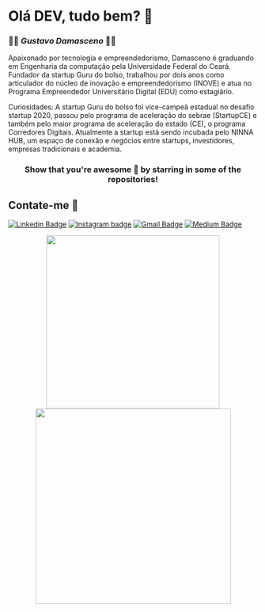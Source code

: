 <h1> Olá DEV, tudo bem? 🖖 </h1>

### 👨‍🎓 **_Gustavo Damasceno_** 👨‍🎓

Apaixonado por tecnologia e empreendedorismo, Damasceno é graduando em Engenharia da computação pela Universidade Federal do Ceará. Fundador da startup Guru do bolso, trabalhou por dois anos como articulador do núcleo de inovação e empreendedorismo (INOVE) e atua no Programa Empreendedor Universitário Digital (EDU) como estagiário.

Curiosidades: A startup Guru do bolso foi vice-campeã estadual no desafio startup 2020, passou pelo programa de aceleração do sebrae (StartupCE) e também pelo maior programa de aceleração do estado (CE), o programa Corredores Digitais. Atualmente a startup está sendo incubada pelo NINNA HUB, um espaço de conexão e negócios entre startups, investidores, empresas tradicionais e academia.

<div align="center">
  
  ### Show that you're awesome 🤩 by starring in some of the repositories!
</div>

##  Contate-me :speech_balloon:
[![Linkedin Badge](https://img.shields.io/badge/-LinkedIn-blue?style=flat-square&logo=Linkedin&logoColor=white&link=https://www.linkedin.com/in/gustavo-damasceno-650796163/)](https://www.linkedin.com/in/gustavo-damasceno-650796163/)
[![Instagram badge](https://img.shields.io/badge/-Instagram-dc5273?style=flat-square&logo=Instagram&logoColor=white&link=https://www.instagram.com/gudamasc)](https://www.instagram.com/gudamasc/)
[![Gmail Badge](https://img.shields.io/badge/-Gmail-c14438?style=flat-square&logo=Gmail&logoColor=white&link=mailto:eng.damasceno@alu.ufc.br)](mailto:eng.damasceno@alu.ufc.br)
[![Medium Badge](https://img.shields.io/badge/medium-%2312100E.svg?&style=flat-square&logo=medium&logoColor=white&link=https://medium.com/@eng.damasceno)](https://medium.com/@eng.damasceno)

<div align="center">
<img width="350px" align="center" src="https://github-readme-stats.vercel.app/api/top-langs/?username=GustavoDamasceno&hide=html&layout=compact&theme=dracula"/>
<img width="395px" align="center" src="https://github-readme-stats.vercel.app/api?username=GustavoDamasceno&theme=dracula"/>
</div>


<!--
**GustavoDamasceno/GustavoDamasceno** is a ✨ _special_ ✨ repository because its `README.md` (this file) appears on your GitHub profile.

Here are some ideas to get you started:

- 🔭 I’m currently working on ...
- 🌱 I’m currently learning ...
- 👯 I’m looking to collaborate on ...
- 🤔 I’m looking for help with ...
- 💬 Ask me about ...
- 📫 How to reach me: ...
- 😄 Pronouns: ...
- ⚡ Fun fact: ...
-->
